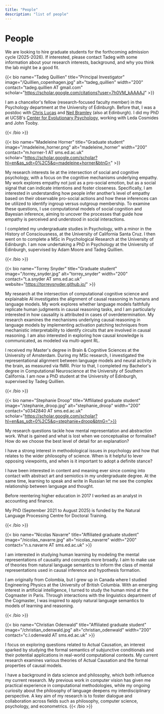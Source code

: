 ```yaml
---
title: "People"
description: "list of people"
---
```

# People
We are looking to hire graduate students for the forthcoming admission cycle (2025-2026). If interested, please contact Tadeg with some information about your research interests, background, and why you think the lab might be a good fit.

{{< bio name="Tadeg Quillien" title="Principal Investigator" image="/Quillien_copenhagen.jpg" alt="tadeg_quillien" width="200" contact="tadeg.quillien AT gmail.com" scholar="https://scholar.google.com/citations?user=7h0VM_kAAAAJ" >}}

 I am a chancellor's fellow (research-focused faculty member) in the Psychology department at the University of Edinburgh. Before that, I was a postdoc with [Chris Lucas](https://lucaslab-uoe.github.io/members/chris/) and [Neil Bramley](https://www.bramleylab.ppls.ed.ac.uk/member/neil/) (also at Edinburgh). I did my PhD at UCSB's [Center for Evolutionary Psychology](https://www.cep.ucsb.edu/), working with Leda Cosmides and John Tooby.

 {{< /bio >}}

 {{< bio name="Madeleine Horner" title="Graduate student" image="/madeleine_horner.png" alt="madeleine_horner" width="200" contact="m.horner-1 AT sms.ed.ac.uk" scholar="https://scholar.google.com/scholar?hl=en&as_sdt=0%2C5&q=madeleine+horner&btnG=" >}} 

 My research interests lie at the intersection of social and cognitive psychology, with a focus on the cognitive mechanisms underlying empathy. My work explores empathy not just as a pro-social emotion, but as a social signal that can indicate intentions and foster closeness. Specifically, I am interested in understanding how people infer another’s level of empathy based on their observable pro-social actions and how these inferences can be utilized to identify ingroup versus outgroup membership. To examine these questions, I use computational models of social cognition and Bayesian inference, aiming to uncover the processes that guide how empathy is perceived and understood in social interactions. 

I completed my undergraduate studies in Psychology, with a minor in the History of Consciousness, at the University of California Santa Cruz. I then went on to complete a MSc in Psychological Research at the University of Edinburgh. I am now undertaking a PhD in Psychology at the University of Edinburgh, supervised by Adam Moore and Tadeg Quillien.

{{< /bio >}}

 {{< bio name="Torrey Snyder" title="Graduate student" image="/torrey_snyder.jpg" alt="torrey_snyder" width="200" contact="t.a.snyder AT sms.ed.ac.uk" website="https://torreysnyder.github.io/" >}} 

My research at the intersection of computational cognitive science and explainable AI investigates the alignment of causal reasoning in humans and language models. My work explores whether language models faithfully replicate human judgments in causal reasoning tasks, and I am particularly interested in how causality is attributed in cases of overdetermination. My research examines the mechanisms underlying causal reasoning in language models by implementing activation patching techniques from mechanistic interpretability to identify circuits that are involved in causal reasoning. I am also interested in exploring how causal knowledge is communicated, as modeled via multi-agent RL.

I received my Master's degree in Brain & Cognitive Sciences at the University of Amsterdam. During my MSc research, I investigated the representational alignment between language models and neural activity in the brain, as measured via fMRI. Prior to that, I completed my Bachelor's degree in Computational Neuroscience at the University of Southern California. I am now a PhD student at the University of Edinburgh, supervised by Tadeg Quillien.

 {{< /bio >}}

{{< bio name="Stephanie Droop" title="Affiliated graduate student" image="/stephanie_droop.jpg" alt="stephanie_droop" width="200" contact="s0342840 AT sms.ed.ac.uk" scholar="https://scholar.google.com/scholar?hl=en&as_sdt=0%2C5&q=stephanie+droop&btnG=">}}

 My research questions tackle how mental representation and abstraction work. What is gained and what is lost when we conceptualise or formalise? How do we choose the best level of detail for an explanation?
 
 I have a strong interest in methodological issues in psychology and how that relates to the wider philosophy of science. When is it helpful to lever opposing viewpoints, and when is it important to adopt a definite stance?

 I have been interested in content and meaning ever since coming into contact with abstract art and semiotics in my undergraduate degree. At the same time, learning to speak and write in Russian let me see the complex relationship between language and thought. 
 
 Before reentering higher education in 2017 I worked as an analyst in accounting and finance. 
  
 My PhD (September 2021 to August 2025) is funded by the Natural Language Processing Centre for Doctoral Training.

 {{< /bio >}}

{{< bio name="Nicolas Navarre" title="Affiliated graduate student" image="/nicolas_navarre.jpg" alt="nicolas_navarre" width="200" 
 contact="n.s.navarre AT sms.ed.ac.uk" >}} 

 I am interested in studying human learning by modeling the mental representations of causality and concepts more broadly. I aim to make use of theories from natural language semantics to inform the class of mental representations used in causal inference and hypothesis formation. 
 
 I am originally from Colombia, but I grew up in Canada where I studied Engineering Physics at the University of British Columbia. With an emerging interest in artificial intelligence, I turned to study the human mind at the Cogmaster in Paris. Through interactions with the linguistics department of the Cogmaster, I was inspired to apply natural language semantics to models of learning and reasoning.

 {{< /bio >}}

 {{< bio name="Christian Odenwald" title="Affiliated graduate student" image="/christian_odenwald.jpg" alt="christian_odenwald" width="200" contact="c.l.odenwald AT sms.ed.ac.uk" >}} 

 I focus on exploring questions related to Actual Causation, an interest sparked by studying the formal semantics of subjunctive conditionals and their potential applications in real-world computational contexts. My current research examines various theories of Actual Causation and the formal properties of causal models.

I have a background in data science and philosophy, which both influence my current research. My previous work in computer vision has given me practical experience in computational methodologies, while my ongoing curiosity about the philosophy of language deepens my interdisciplinary perspective. A key aim of my research is to foster dialogue and collaboration across fields such as philosophy, computer science, psychology, and econometrics.
 {{< /bio >}}



 
 

